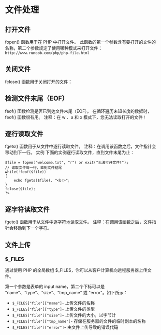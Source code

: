 # 文件处理

## 打开文件

fopen() 函数用于在 PHP 中打开文件。
此函数的第一个参数含有要打开的文件的名称，第二个参数规定了使用哪种模式来打开文件：
`http://www.runoob.com/php/php-file.html`

## 关闭文件

fclose() 函数用于关闭打开的文件：

## 检测文件末尾（EOF）

feof() 函数检测是否已到达文件末尾（EOF）。
在循环遍历未知长度的数据时，feof() 函数很有用。
注释：在 w 、a 和 x 模式下，您无法读取打开的文件！

## 逐行读取文件

fgets()
函数用于从文件中逐行读取文件。
注释：在调用该函数之后，文件指针会移动到下一行。
实例
下面的实例逐行读取文件，直到文件末尾为止：

```<?php
$file = fopen("welcome.txt", "r") or exit("无法打开文件!");
// 读取文件每一行，直到文件结尾
while(!feof($file))
{
    echo fgets($file). "<br>";
}
fclose($file);
?>
```

## 逐字符读取文件

fgetc() 函数用于从文件中逐字符地读取文件。
注释：在调用该函数之后，文件指针会移动到下一个字符。

## 文件上传

### $\_FILES

通过使用 PHP 的全局数组 $\_FILES，你可以从客户计算机向远程服务器上传文件。

第一个参数是表单的 input name，第二个下标可以是 "name"、"type"、"size"、"tmp_name" 或 "error"。如下所示：

- `$_FILES["file"]["name"]`- 上传文件的名称
- `$_FILES["file"]["type"]`- 上传文件的类型
- `$_FILES["file"]["size"]`- 上传文件的大小，以字节计
- `$_FILES["file"]["tmp_name"]`- 存储在服务器的文件的临时副本的名称
- `$_FILES["file"]["error"]`- 由文件上传导致的错误代码
